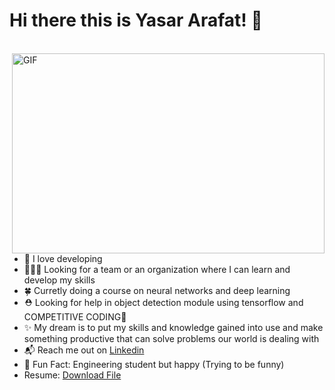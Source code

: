 # Hi there this is Yasar Arafat! 👋
<br>

<img align="right" alt="GIF" src="https://images.squarespace-cdn.com/content/v1/5769fc401b631bab1addb2ab/1541580611624-TE64QGKRJG8SWAIUS7NS/ke17ZwdGBToddI8pDm48kPoswlzjSVMM-SxOp7CV59BZw-zPPgdn4jUwVcJE1ZvWQUxwkmyExglNqGp0IvTJZamWLI2zvYWH8K3-s_4yszcp2ryTI0HqTOaaUohrI8PI6FXy8c9PWtBlqAVlUS5izpdcIXDZqDYvprRqZ29Pw0o/coding-freak.gif" width="500" height="320" />

* 💙 I love developing
* 🧑‍🤝‍🧑 Looking for a team or an organization where I can learn and develop my skills
* 🍀 Curretly doing a course on neural networks and deep learning
* ⛑️ Looking for help in object detection module using tensorflow and COMPETITIVE CODING🥺
* ✨ My dream is to put my skills and knowledge gained into use and make something productive that can solve problems our world is dealing with
* 📬 Reach me out on [Linkedin](https://www.linkedin.com/in/yasar-arafat/) 
* 🐤 Fun Fact: Engineering student but happy (Trying to be funny)
* Resume: [Download File](https://github.com/yasar-arafath/yasar-arafath/Yasar_Arafat_Resume.pdf "download")
